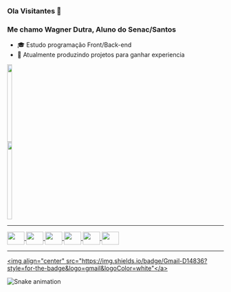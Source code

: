 ### Ola Visitantes 👋
### Me chamo Wagner Dutra, Aluno do Senac/Santos

- 🎓 Estudo programação Front/Back-end
- 💼 Atualmente produzindo projetos para ganhar experiencia

<div style="display: flex"><!-- Cartões -->
  <a href="https://github.com/Wag-dutra"/>
  <img height="180em" width="49%" src="https://github-readme-stats.vercel.app/api?username=Wag-dutra&show_icons=true&theme=dracula&include_all_commits=true&count_private=true"/>
  <img height="180em" width="49%" src="https://github-readme-stats.vercel.app/api/top-langs/?username=Wag-dutra&layout=compact&langs_count=7&theme=dracula"/>
</div>

<hr>

<div style="display: inline_block"><!-- linguagens -->
<img align="center" height="30" width="40" src="https://cdn.jsdelivr.net/gh/devicons/devicon/icons/html5/html5-original.svg"/>
<img align="center" height="30" width="40" src="https://cdn.jsdelivr.net/gh/devicons/devicon/icons/css3/css3-original.svg"/>
<img align="center" height="30" width="40" src="https://cdn.jsdelivr.net/gh/devicons/devicon/icons/javascript/javascript-original.svg"/>
<img align="center" height="30" width="40" src="https://cdn.jsdelivr.net/gh/devicons/devicon/icons/dot-net/dot-net-plain-wordmark.svg"/>
<img align="center" height="30" width="40" src="https://cdn.jsdelivr.net/gh/devicons/devicon/icons/csharp/csharp-original.svg"/>
<img align="center" height="30" width="40" src="https://cdn.jsdelivr.net/gh/devicons/devicon/icons/mysql/mysql-original-wordmark.svg"/>
</div>

<hr>

<a href="mailto:wagnerdutra155@gmail.com" target="_blanck"><img align="center" src="https://img.shields.io/badge/Gmail-D14836?style=for-the-badge&logo=gmail&logoColor=white"</a>

![Snake animation](https://github.com/Wag-dutra/Wag-dutra/blob/output/github-contribution-grid-snake.svg)
